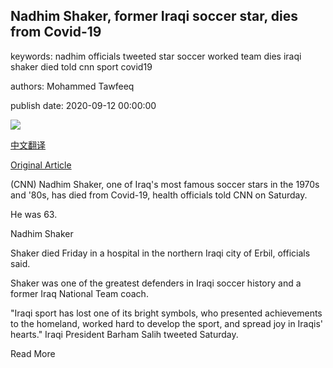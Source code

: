 ## Nadhim Shaker, former Iraqi soccer star, dies from Covid-19

keywords: nadhim officials tweeted star soccer worked team dies iraqi shaker died told cnn sport covid19

authors: Mohammed Tawfeeq

publish date: 2020-09-12 00:00:00

![](https://cdn.cnn.com/cnnnext/dam/assets/200912132316-01-nadhim-shaker-file-super-tease.jpg)

[中文翻译](Nadhim%20Shaker%2C%20former%20Iraqi%20soccer%20star%2C%20dies%20from%20Covid-19_zh.md)

[Original Article](https://edition.cnn.com/2020/09/12/sport/nadhim-shaker-iraq-covid-death-trnd/index.html)

(CNN) Nadhim Shaker, one of Iraq's most famous soccer stars in the 1970s and '80s, has died from Covid-19, health officials told CNN on Saturday.

He was 63.

Nadhim Shaker

Shaker died Friday in a hospital in the northern Iraqi city of Erbil, officials said.

Shaker was one of the greatest defenders in Iraqi soccer history and a former Iraq National Team coach.

"Iraqi sport has lost one of its bright symbols, who presented achievements to the homeland, worked hard to develop the sport, and spread joy in Iraqis' hearts." Iraqi President Barham Salih tweeted Saturday.

Read More